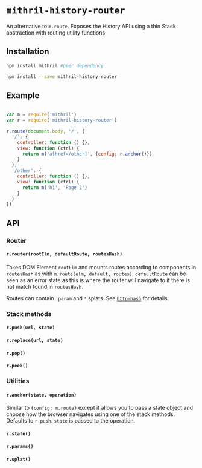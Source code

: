 `mithril-history-router`
================

An alternative to `m.route`. Exposes the History API using a thin Stack abstraction
with routing utility functions

Installation
------------

```sh
npm install mithril #peer dependency

npm install --save mithril-history-router
```

Example
---

```js

var m = require('mithril')
var r = require('mithril-history-router')

r.route(document.body, '/', {
  '/': {
    controller: function () {},
    view: function (ctrl) {
      return m('a[href=/other]', {config: r.anchor()})
    }
  },
  '/other': {
    controller: function () {},
    view: function (ctrl) {
      return m('h1', 'Page 2')
    }
  }
})
```

API
---

### Router

#### `r.router(rootElm, defaultRoute, routesHash)`

Takes DOM Element `rootElm` and mounts routes according to components in `routesHash`
as with `m.route(elm, default, routes)`. `defaultRoute` can be seen as an error state
as this is where the router will navigate to if there is not match found in `routesHash`.

Routes can contain `:param` and `*` splats. See [`http-hash`](https://github.com/Matt-Esch/http-hash) for details.

### Stack methods

#### `r.push(url, state)`

#### `r.replace(url, state)`

#### `r.pop()`

#### `r.peek()`

### Utilities

#### `r.anchor(state, operation)`

Similar to `{config: m.route}` except it allows you to pass a state object and
choose how the browser navigates using one of the stack methods. Defaults to `r.push`.
`state` is passed to the operation.

#### `r.state()`

#### `r.params()`

#### `r.splat()`
